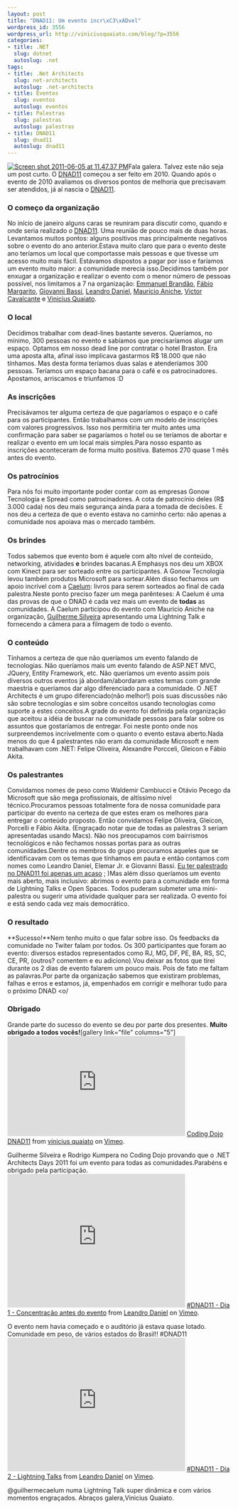```yaml
--- 
layout: post
title: "DNAD11: Um evento incr\xC3\xADvel"
wordpress_id: 3556
wordpress_url: http://viniciusquaiato.com/blog/?p=3556
categories: 
- title: .NET
  slug: dotnet
  autoslug: .net
tags: 
- title: .Net Architects
  slug: net-architects
  autoslug: .net-architects
- title: Eventos
  slug: eventos
  autoslug: eventos
- title: Palestras
  slug: palestras
  autoslug: palestras
- title: DNAD11
  slug: dnad11
  autoslug: dnad11
---
```

[![](http://viniciusquaiato.com/blog/wp-content/uploads/2011/06/Screen-shot-2011-06-05-at-11.47.37-PM-300x124.png "Screen shot 2011-06-05 at 11.47.37 PM")](http://viniciusquaiato.com/blog/wp-content/uploads/2011/06/Screen-shot-2011-06-05-at-11.47.37-PM.png)Fala galera. Talvez este não seja um post curto. O [DNAD11](http://viniciusquaiato.com/blog/dnad11-net-architects-days-2011/) começou a ser feito em 2010. Quando após o evento de 2010 avaliamos os diversos pontos de melhoria que precisavam ser atendidos, já aí nascia o [DNAD11](http://viniciusquaiato.com/blog/dnad11-net-architects-days-2011/).

### O começo da organização
No início de janeiro alguns caras se reuniram para discutir como, quando e onde seria realizado o [DNAD11](http://dnad.dotnetarchitects.net/dnad/2011/). Uma reunião de pouco mais de duas horas. Levantamos muitos pontos: alguns positivos mas principalmente negativos sobre o evento do ano anterior.Estava muito claro que para o evento deste ano teríamos um local que comportasse mais pessoas e que tivesse um acesso muito mais fácil. Estávamos dispostos a pagar por isso e faríamos um evento muito maior: a comunidade merecia isso.Decidimos também por enxugar a organização e realizar o evento com o menor número de pessoas possível, nos limitamos a 7 na organização: [Emmanuel Brandão](http://twitter.com/egomesbrandao), [Fábio Margarito](http://twitter.com/fabiomargarito), [Giovanni Bassi](http://twitter.com/giovannibassi), [Leandro Daniel](http://twitter.com/leandronet), [Maurício Aniche](http://twitter.com/mauricioaniche), [Victor Cavalcante](http://twitter.com/vcavalcante) e [Vinicius Quaiato](http://twitter.com/vquaiato).

### O local
Decidimos trabalhar com dead-lines bastante severos. Queríamos, no mínimo, 300 pessoas no evento e sabíamos que precisaríamos alugar um espaço. Optamos em nosso dead line por contratar o hotel Braston. Era uma aposta alta, afinal isso implicava gastarmos R$ 18.000 que não tínhamos. Mas desta forma teríamos duas salas e atenderíamos 300 pessoas. Teríamos um espaço bacana para o café e os patrocinadores. Apostamos, arriscamos e triunfamos :D

### As inscrições
Precisávamos ter alguma certeza de que pagaríamos o espaço e o café para os participantes. Então trabalhamos com um modelo de inscrições com valores progressivos. Isso nos permitiria ter muito antes uma confirmação para saber se pagaríamos o hotel ou se teríamos de abortar e realizar o evento em um local mais simples.Para nosso espanto as inscrições aconteceram de forma muito positiva. Batemos 270 quase 1 mês antes do evento.

### Os patrocínios
Para nós foi muito importante poder contar com as empresas Gonow Tecnologia e Spread como patrocinadores. A cota de patrocínio deles (R$ 3.000 cada) nos deu mais segurança ainda para a tomada de decisões. E nos deu a certeza de que o evento estava no caminho certo: não apenas a comunidade nos apoiava mas o mercado também.

### Os brindes
Todos sabemos que evento bom é aquele com alto nível de conteúdo, networking, atividades **e** brindes bacanas.A Emphasys nos deu um XBOX com Kinect para ser sorteado entre os participantes. A Gonow Tecnologia levou também produtos Microsoft para sortear.Além disso fechamos um apoio incrível com a [Caelum](http://caelum.com.br): livros para serem sorteados ao final de cada palestra.Neste ponto preciso fazer um mega parênteses: A Caelum é uma das provas de que o DNAD é cada vez mais um evento de **todas** as comunidades. A Caelum participou do evento com Maurício Aniche na organização, [Guilherme Silveira](http://twitter.com/guilhermecaelum) apresentando uma Lightning Talk e fornecendo a câmera para a filmagem de todo o evento.

### O conteúdo
Tínhamos a certeza de que não queríamos um evento falando de tecnologias. Não queríamos mais um evento falando de ASP.NET MVC, JQuery, Entity Framework, etc. Não queríamos um evento assim pois diversos outros eventos já abordam/abordaram estes temas com grande maestria e queríamos dar algo diferenciado para a comunidade. O .NET Architects é um grupo diferenciado(não melhor!) pois suas discussões não são sobre tecnologias e sim sobre conceitos usando tecnologias como suporte a estes conceitos.A grade do evento foi definida pela organização que aceitou a idéia de buscar na comunidade pessoas para falar sobre os assuntos que gostaríamos de entregar. Foi neste ponto onde nos surpreendemos incrivelmente com o quanto o evento estava aberto.Nada menos do que 4 palestrantes não eram da comunidade Microsoft e nem trabalhavam com .NET: Felipe Oliveira, Alexandre Porcceli, Gleicon e Fábio Akita.

### Os palestrantes
Convidamos nomes de peso como Waldemir Cambiucci e Otávio Pecego da Microsoft que são mega profissionais, de altíssimo nível técnico.Procuramos pessoas totalmente fora de nossa comunidade para participar do evento na certeza de que estes eram os melhores para entregar o conteúdo proposto. Então convidamos Felipe Oliveira, Gleicon, Porcelli e Fábio Akita. (Engraçado notar que de todas as palestras 3 seriam apresentadas usando Macs). Não nos preocupamos com bairrismos tecnológicos e não fechamos nossas portas para as outras comunidades.Dentre os membros do grupo procuramos aqueles que se identificavam com os temas que tínhamos em pauta e então contamos com nomes como Leandro Daniel, Elemar Jr. e Giovanni Bassi. [Eu ter palestrado no DNAD11 foi apenas um acaso](http://viniciusquaiato.com/blog/slides-palestra-yagni-kiss-e-over-patternization-no-dnad11/) ;
    )Mas além disso queríamos um evento mais aberto, mais inclusivo: abrimos o evento para a comunidade em forma de Lightning Talks e Open Spaces. Todos puderam submeter uma mini-palestra ou sugerir uma atividade qualquer para ser realizada. O evento foi e está sendo cada vez mais democrático.

### O resultado
**Sucesso!**Nem tenho muito o que falar sobre isso. Os feedbacks da comunidade no Twiter falam por todos. Os 300 participantes que foram ao evento: diversos estados representados como RJ, MG, DF, PE, BA, RS, SC, CE, PR, (outros? comentem e eu adiciono).Vou deixar as fotos que tirei durante os 2 dias de evento falarem um pouco mais. Pois de fato me faltam as palavras.Por parte da organização sabemos que existiram problemas, falhas e erros e estamos, já, empenhados em corrigir e melhorar tudo para o próximo DNAD <o/

### Obrigado
Grande parte do sucesso do evento se deu por parte dos presentes. **Muito obrigado a todos vocês!**[gallery link="file" columns="5"]<object width="400" height="225"><param name="allowfullscreen" value="true" /><param name="allowscriptaccess" value="always" /><param name="movie" value="http://vimeo.com/moogaloop.swf?clip_id=24687319&amp;
    server=vimeo.com&amp;
    show_title=0&amp;
    show_byline=0&amp;
    show_portrait=0&amp;
    color=00adef&amp;
    fullscreen=1&amp;
    autoplay=0&amp;
    loop=0" /><embed src="http://vimeo.com/moogaloop.swf?clip_id=24687319&amp;
    server=vimeo.com&amp;
    show_title=0&amp;
    show_byline=0&amp;
    show_portrait=0&amp;
    color=00adef&amp;
    fullscreen=1&amp;
    autoplay=0&amp;
    loop=0" type="application/x-shockwave-flash" allowfullscreen="true" allowscriptaccess="always" width="400" height="225"></embed></object>
[Coding Dojo DNAD11](http://vimeo.com/24687319) from [vinicius quaiato](http://vimeo.com/user2557055) on [Vimeo](http://vimeo.com).

Guilherme Silveira e Rodrigo Kumpera no Coding Dojo provando que o .NET Architects Days 2011 foi um evento para todas as comunidades.Parabéns e obrigado pela participação.
<object width="400" height="300"><param name="allowfullscreen" value="true" /><param name="allowscriptaccess" value="always" /><param name="movie" value="http://vimeo.com/moogaloop.swf?clip_id=24688615&amp;
    server=vimeo.com&amp;
    show_title=0&amp;
    show_byline=0&amp;
    show_portrait=0&amp;
    color=00adef&amp;
    fullscreen=1&amp;
    autoplay=0&amp;
    loop=0" /><embed src="http://vimeo.com/moogaloop.swf?clip_id=24688615&amp;
    server=vimeo.com&amp;
    show_title=0&amp;
    show_byline=0&amp;
    show_portrait=0&amp;
    color=00adef&amp;
    fullscreen=1&amp;
    autoplay=0&amp;
    loop=0" type="application/x-shockwave-flash" allowfullscreen="true" allowscriptaccess="always" width="400" height="300"></embed></object>
[#DNAD11 - Dia 1 - Concentração antes do evento](http://vimeo.com/24688615) from [Leandro Daniel](http://vimeo.com/leandrodaniel) on [Vimeo](http://vimeo.com).

O evento nem havia começado e o auditório já estava quase lotado. Comunidade em peso, de vários estados do Brasil!! #DNAD11
<object width="400" height="300"><param name="allowfullscreen" value="true" /><param name="allowscriptaccess" value="always" /><param name="movie" value="http://vimeo.com/moogaloop.swf?clip_id=24689133&amp;
    server=vimeo.com&amp;
    show_title=0&amp;
    show_byline=0&amp;
    show_portrait=0&amp;
    color=00adef&amp;
    fullscreen=1&amp;
    autoplay=0&amp;
    loop=0" /><embed src="http://vimeo.com/moogaloop.swf?clip_id=24689133&amp;
    server=vimeo.com&amp;
    show_title=0&amp;
    show_byline=0&amp;
    show_portrait=0&amp;
    color=00adef&amp;
    fullscreen=1&amp;
    autoplay=0&amp;
    loop=0" type="application/x-shockwave-flash" allowfullscreen="true" allowscriptaccess="always" width="400" height="300"></embed></object>
[#DNAD11 - Dia 2 - Lightning Talks](http://vimeo.com/24689133) from [Leandro Daniel](http://vimeo.com/leandrodaniel) on [Vimeo](http://vimeo.com).

@guilhermecaelum numa Lightning Talk super dinâmica e com vários momentos engraçados.
Abraços galera,Vinicius Quaiato.
